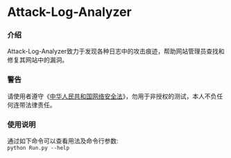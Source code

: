 # Attack-Log-Analyzer

### 介绍  
Attack-Log-Analyzer致力于发现各种日志中的攻击痕迹，帮助网站管理员查找和修复其网站中的漏洞。  

### 警告
请使用者遵守《[中华人民共和国网络安全法](http://www.npc.gov.cn/npc/xinwen/2016-11/07/content_2001605.htm)》，勿用于非授权的测试，本人不负任何连带法律责任。

### 使用说明
通过如下命令可以查看用法及命令行参数:  
`python Run.py --help`